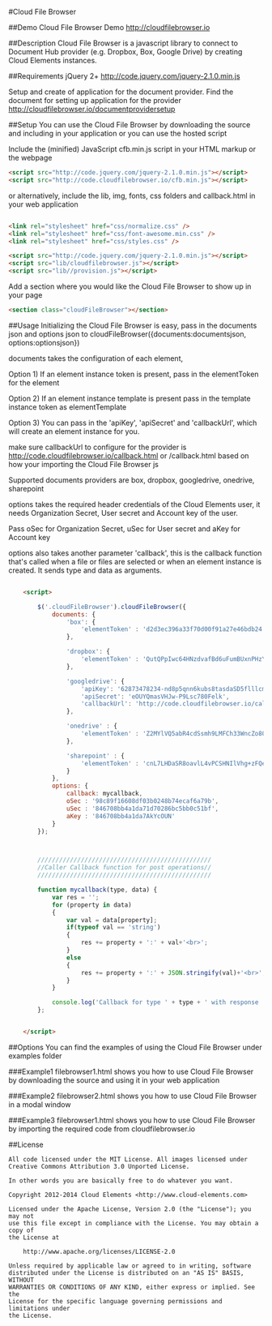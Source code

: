 #Cloud File Browser

##Demo
Cloud File Browser Demo  <http://cloudfilebrowser.io>


##Description
Cloud File Browser is a javascript library to connect to Document Hub provider (e.g. Dropbox, Box, Google Drive) by creating Cloud Elements instances.

##Requirements
jQuery 2+ <http://code.jquery.com/jquery-2.1.0.min.js>

Setup and create of application for the document provider. Find the document for setting up application for the provider  <http://cloudfilebrowser.io/documentprovidersetup>

##Setup
You can use the Cloud File Browser by downloading the source and including in your application or you can use the hosted script

Include the (minified) JavaScript cfb.min.js script in your HTML markup or the webpage

```html
<script src="http://code.jquery.com/jquery-2.1.0.min.js"></script>
<script src="http://code.cloudfilebrowser.io/cfb.min.js"></script>
```
or alternatively, include the lib, img, fonts, css folders and callback.html in your web application

```html

<link rel="stylesheet" href="css/normalize.css" />
<link rel="stylesheet" href="css/font-awesome.min.css" />
<link rel="stylesheet" href="css/styles.css" />

<script src="http://code.jquery.com/jquery-2.1.0.min.js"></script>
<script src="lib/cloudfilebrowser.js"></script>
<script src="lib//provision.js"></script>
```

Add a section where you would like the Cloud File Browser to show up in your page

```html
<section class="cloudFileBrowser"></section>
```

##Usage
Initializing the Cloud File Browser is easy, pass in the documents json and options json to cloudFileBrowser({documents:documentsjson, options:optionsjson})

documents takes the configuration of each element,

 Option 1) If an element instance token is present, pass in the elementToken for the element

 Option 2) If an element instance template is present pass in the template instance token as elementTemplate

 Option 3) You can pass in the 'apiKey', 'apiSecret' and 'callbackUrl', which will create an element instance for you.

make sure callbackUrl to configure for the provider is http://code.cloudfilebrowser.io/callback.html or <Your Domain>/callback.html based on how your importing the Cloud File Browser js

Supported documents providers are box, dropbox, googledrive, onedrive, sharepoint

options takes the required header credentials of the Cloud Elements user, it needs Organization Secret, User secret and Account key of the user.

Pass oSec for Organization Secret, uSec for User secret and aKey for Account key

options also takes another parameter 'callback', this is the callback function that's called when a file or files are selected or when an element instance is created.
It sends type and data as arguments.

```html

    <script>

        $('.cloudFileBrowser').cloudFileBrowser({
            documents: {
                'box': {
                    'elementToken' : 'd2d3ec396a33f70d00f91a27e46bdb24'
                },

                'dropbox': {
                    'elementToken' : 'QutQPpIwc64HNzdvafBd6uFumBUxnPHzYsr/wC1LrXM='
                },

                'googledrive': {
                    'apiKey': '62873478234-nd8p5qnn6kubs8tasdaSD5flllcmo3jvn4a.apps.googleusercontent.com',
                    'apiSecret': 'eOUYQmasVHJw-P9Lsc780Felk',
                    'callbackUrl': 'http://code.cloudfilebrowser.io/callback.html'
                },

                'onedrive' : {
                    'elementToken' : 'Z2MYlVQ5abR4cdSsmh9LMFCh33WncZo80T+/upeWDlE='
                },

                'sharepoint' : {
                    'elementToken' : 'cnL7LHDaSR8oavlL4vPCSHNIlVhg+zFQeETRp+TmRJU='
                }
            },
            options: {
                callback: mycallback,
                oSec : '98c89f16608df03b0248b74ecaf6a79b',
                uSec : '846708bb4a1da71d70286bc5bb0c51bf',
                aKey : '846708bb4a1da7AkYcOUN'
            }
        });



        ////////////////////////////////////////////////
        //Caller Callback function for post operations//
        ////////////////////////////////////////////////

        function mycallback(type, data) {
            var res = '';
            for (property in data)
            {
                var val = data[property];
                if(typeof val == 'string')
                {
                    res += property + ':' + val+'<br>';
                }
                else
                {
                    res += property + ':' + JSON.stringify(val)+'<br>';
                }
            }

            console.log('Callback for type ' + type + ' with response ' + res);
        };


    </script>

```

##Options
  You can find the examples of using the Cloud File Browser under examples folder

###Example1
filebrowser1.html shows you how to use Cloud File Browser by downloading the source and using it in your web application

###Example2
filebrowser2.html shows you how to use Cloud File Browser in a modal window

###Example3
filebrowser1.html shows you how to use Cloud File Browser by importing the required code from cloudfilebrowser.io




##License

```
All code licensed under the MIT License. All images licensed under Creative Commons Attribution 3.0 Unported License.

In other words you are basically free to do whatever you want.

Copyright 2012-2014 Cloud Elements <http://www.cloud-elements.com>

Licensed under the Apache License, Version 2.0 (the "License"); you may not
use this file except in compliance with the License. You may obtain a copy of
the License at

    http://www.apache.org/licenses/LICENSE-2.0

Unless required by applicable law or agreed to in writing, software
distributed under the License is distributed on an "AS IS" BASIS, WITHOUT
WARRANTIES OR CONDITIONS OF ANY KIND, either express or implied. See the
License for the specific language governing permissions and limitations under
the License.
```
